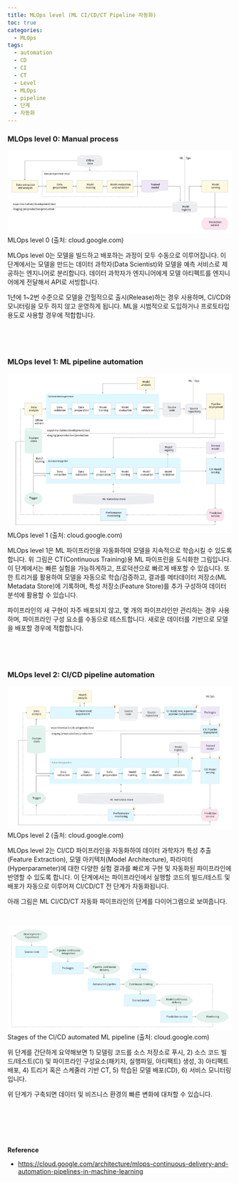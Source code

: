 ```yaml
---
title: MLOps level (ML CI/CD/CT Pipeline 자동화)
toc: true
categories:
  - MLOps
tags:
  - automation
  - CD
  - CI
  - CT
  - Level
  - MLOps
  - pipeline
  - 단계
  - 자동화
---
```


### **MLOps level 0: Manual process**


![MLOps level 0](/assets/images/posts/2022-7-15-tistory-post-82/img-1.png)MLOps level 0 (출처: cloud.google.com)




MLOps level 0는 모델을 빌드하고 배포하는 과정이 모두 수동으로 이루어집니다. 이 단계에서는 모델을 만드는 데이터 과학자(Data Scientist)와 모델을 예측 서비스로 제공하는 엔지니어로 분리합니다. 데이터 과학자가 엔지니어에게 모델 아티펙트를 엔지니어에게 전달해서 API로 서빙합니다.


1년에 1~2번 수준으로 모델을 간헐적으로 출시(Release)하는 경우 사용하며, CI/CD와 모니터링을 모두 하지 않고 운영하게 됩니다. ML을 시범적으로 도입하거나 프로토타입 용도로 사용할 경우에 적합합니다.


 


 


### **MLOps level 1: ML pipeline automation**


![MLOps level 1](/assets/images/posts/2022-7-15-tistory-post-82/img-2.png)MLOps level 1 (출처: cloud.google.com)




MLOps level 1은 ML 파이프라인을 자동화하여 모델을 지속적으로 학습시킬 수 있도록 합니다. 위 그림은 CT(Continuous Training)용 ML 파이프린을 도식화한 그림입니다. 이 단계에서는 빠른 실험을 가능하게하고, 프로덕션으로 빠르게 배포할 수 있습니다. 또한 트리거를 활용하여 모델을 자동으로 학습/검증하고, 결과를 메타데이터 저장소(ML Metadata Store)에 기록하며, 특성 저장소(Feature Store)를 추가 구성하여 데이터 분석에 활용할 수 있습니다.


파이프라인의 새 구현이 자주 배포되지 않고, 몇 개의 파이프라인만 관리하는 경우 사용하며, 파이프라인 구성 요소를 수동으로 테스트합니다. 새로운 데이터를 기반으로 모델을 배포할 경우에 적합합니다.


 


 


###  **MLOps level 2: CI/CD pipeline automation**


![MLOps level 2](/assets/images/posts/2022-7-15-tistory-post-82/img-3.png)MLOps level 2 (출처: cloud.google.com)




MLOps level 2는 CI/CD 파이프라인을 자동화하여 데이터 과학자가 특성 추출(Feature Extraction), 모델 아키텍처(Model Architecture), 파라미터(Hyperparameter)에 대한 다양한 실험 결과를 빠르게 구현 및 자동화된 파이프라인에 반영할 수 있도록 합니다. 이 단계에서는 파이프라인에서 실행할 코드의 빌드/테스트 및 배포가 자동으로 이루어져 CI/CD/CT 전 단계가 자동화됩니다.


아래 그림은 ML CI/CD/CT 자동화 파이프라인의 단계를 다이어그램으로 보여줍니다.


 


![Stages of CI/CD automated ML pipeline](/assets/images/posts/2022-7-15-tistory-post-82/img-4.png)Stages of the CI/CD automated ML pipeline (출처: cloud.google.com)




위 단계를 간단하게 요약해보면 1) 모델링 코드를 소스 저장소로 푸시, 2) 소스 코드 빌드/테스트(CI) 및 파이프라인 구성요소(패키지, 실행파일, 아티팩트) 생성, 3) 아티팩트 배포, 4) 트리거 혹은 스케줄러 기반 CT, 5) 학습된 모델 배포(CD), 6) 서비스 모니터링입니다.


위 단계가 구축되면 데이터 및 비즈니스 환경의 빠른 변화에 대처할 수 있습니다.


 


 


 


**Reference**


* <https://cloud.google.com/architecture/mlops-continuous-delivery-and-automation-pipelines-in-machine-learning>
